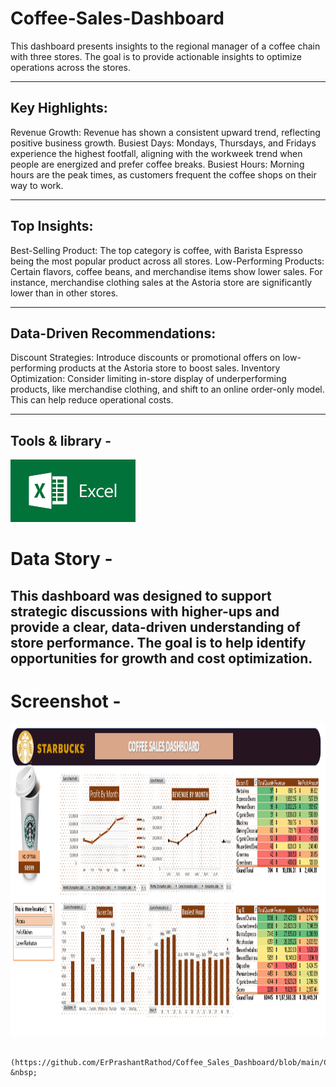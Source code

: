 # Coffee-Sales-Dashboard

This dashboard presents insights to the regional manager of a coffee chain with three stores. The goal is to provide actionable insights to optimize operations across the stores.

---

## Key Highlights:
Revenue Growth: Revenue has shown a consistent upward trend, reflecting positive business growth. Busiest Days: Mondays, Thursdays, and Fridays experience the highest footfall, aligning with the workweek trend when people are energized and prefer coffee breaks. Busiest Hours: Morning hours are the peak times, as customers frequent the coffee shops on their way to work.

---

## Top Insights:
Best-Selling Product: The top category is coffee, with Barista Espresso being the most popular product across all stores. Low-Performing Products: Certain flavors, coffee beans, and merchandise items show lower sales. For instance, merchandise clothing sales at the Astoria store are significantly lower than in other stores.

---

## Data-Driven Recommendations:
Discount Strategies: Introduce discounts or promotional offers on low-performing products at the Astoria store to boost sales. Inventory Optimization: Consider limiting in-store display of underperforming products, like merchandise clothing, and shift to an online order-only model. This can help reduce operational costs.

---
## Tools & library -

<img src="https://github.com/gokuljujgar07/Coffee_Sales_Dashboard/blob/main/excel.jpg" alt="logo" width="200" height="100"/>


# Data Story -
## This dashboard was designed to support strategic discussions with higher-ups and provide a clear, data-driven understanding of store performance. The goal is to help identify opportunities for growth and cost optimization.


# Screenshot -

<img src="https://github.com/ErPrashantRathod/Coffee_Sales_Dashboard/blob/main/Coffeesalesdashboardss.png" alt="myql-logo" width="1000" height="500"/>

          (https://github.com/ErPrashantRathod/Coffee_Sales_Dashboard/blob/main/Coffeesalesdashboardss.png) &nbsp;
